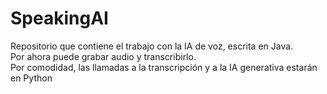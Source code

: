 # SpeakingAI
Repositorio que contiene el trabajo con la IA de voz, escrita en Java.  
Por ahora puede grabar audio y transcribirlo.  
Por comodidad, las llamadas a la transcripción y a la IA generativa estarán en Python  
